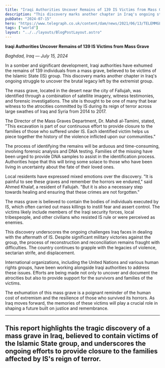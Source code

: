 ```yaml
---
title: "Iraqi Authorities Uncover Remains of 139 IS Victims from Mass Grave"
description: "This discovery marks another chapter in Iraq's ongoing struggle to uncover the brutal legacy left by the extremist group."
pubDate: "2024-07-15"
hero: "https://www.telegraph.co.uk/content/dam/news/2021/06/13/TELEMMGLPICT000261193501_trans_NvBQzQNjv4BqZHrTyqqLjLkPKjc3TsrXSSooe0IxaCyVBdsVei4rh_Q.jpeg?imwidth=680"
tags: ["world"]
layout: "../../layouts/BlogPostLayout.astro"
---
```

**Iraqi Authorities Uncover Remains of 139 IS Victims from Mass Grave**

*Baghdad, Iraq — July 15, 2024*

In a somber and significant development, Iraqi authorities have exhumed the remains of 139 individuals from a mass grave, believed to be victims of the Islamic State (IS) group. This discovery marks another chapter in Iraq's ongoing struggle to uncover the brutal legacy left by the extremist group.

The mass grave, located in the desert near the city of Fallujah, was identified through a combination of satellite imagery, witness testimonies, and forensic investigations. The site is thought to be one of many that bear witness to the atrocities committed by IS during its reign of terror across large swathes of Iraq and Syria from 2014 to 2017.

The Director of the Mass Graves Department, Dr. Mahdi al-Tamimi, stated, "This excavation is part of our continuous effort to provide closure to the families of those who suffered under IS. Each identified victim helps us piece together the history of the violence inflicted upon our communities."

The process of identifying the remains will be arduous and time-consuming, involving forensic analysis and DNA testing. Families of the missing have been urged to provide DNA samples to assist in the identification process. Authorities hope that this will bring some solace to those who have been living in uncertainty about the fate of their loved ones.

Local residents have expressed mixed emotions over the discovery. "It is painful to see these graves and remember the horrors we endured," said Ahmed Khalaf, a resident of Fallujah. "But it is also a necessary step towards healing and ensuring that these crimes are not forgotten."

The mass grave is believed to contain the bodies of individuals executed by IS, which often carried out mass killings to instill fear and assert control. The victims likely include members of the Iraqi security forces, local tribespeople, and other civilians who resisted IS rule or were perceived as enemies.

This discovery underscores the ongoing challenges Iraq faces in dealing with the aftermath of IS. Despite significant military victories against the group, the process of reconstruction and reconciliation remains fraught with difficulties. The country continues to grapple with the legacies of violence, sectarian strife, and displacement.

International organizations, including the United Nations and various human rights groups, have been working alongside Iraqi authorities to address these issues. Efforts are being made not only to uncover and document the atrocities but also to provide support for the survivors and families of the victims.

The exhumation of this mass grave is a poignant reminder of the human cost of extremism and the resilience of those who survived its horrors. As Iraq moves forward, the memories of these victims will play a crucial role in shaping a future built on justice and remembrance.

---

This report highlights the tragic discovery of a mass grave in Iraq, believed to contain victims of the Islamic State group, and underscores the ongoing efforts to provide closure to the families affected by IS's reign of terror.
---